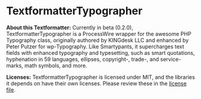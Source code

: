# TextformatterTypographer

**About this Textformatter:** Currently in beta (0.2.0), TextformatterTypographer is a ProcessWire wrapper for the awesome PHP Typography class, originally authored by KINGdesk LLC and enhanced by Peter Putzer for wp-Typography. Like Smartypants, it supercharges text fields with enhanced typography and typesetting, such as smart quotations, hyphenation in 59 languages, ellipses, copyright-, trade-, and service-marks, math symbols, and more.

**Licenses:** TextformatterTypographer is licensed under MIT, and the libraries it depends on have their own licenses. Please review these in the [license file](LICENSE.md).